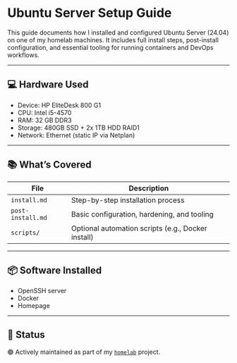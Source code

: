 # Ubuntu Server Setup Guide

This guide documents how I installed and configured Ubuntu Server (24.04) on one of my homelab machines. It includes full install steps, post-install configuration, and essential tooling for running containers and DevOps workflows.

---

## 💻 Hardware Used

- Device: HP EliteDesk 800 G1
- CPU: Intel i5-4570
- RAM: 32 GB DDR3
- Storage: 480GB SSD + 2x 1TB HDD RAID1
- Network: Ethernet (static IP via Netplan)

---

## 📚 What’s Covered

| File | Description |
|------|-------------|
| `install.md` | Step-by-step installation process |
| `post-install.md` | Basic configuration, hardening, and tooling |
| `scripts/` | Optional automation scripts (e.g., Docker install) |

---

## 📦 Software Installed

- OpenSSH server
- Docker
- Homepage

---

## 🚧 Status

🟢 Actively maintained as part of my [`homelab`](https://github.com/raoulmoise/homelab) project.
